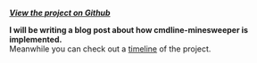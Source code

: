 _**[View the project on Github](https://github.com/brainuser5705/cmdline-minesweeper)**_  

**I will be writing a blog post about how cmdline-minesweeper is implemented.**     
Meanwhile you can check out a [timeline](/timeline.md) of the project.
